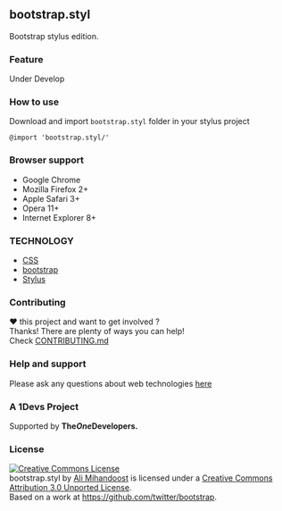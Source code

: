 [support]: http://github.com/AliMD/1Tuts/issues "http://ali.md/ask"
[changelog]: ./CHANGELOG.md "bootstrap.styl Change log"
[contribute]: ./CONTRIBUTING.md "How to contribute"

## bootstrap.styl
Bootstrap stylus edition.  

### Feature
Under Develop

### How to use

Download and import `bootstrap.styl` folder in your stylus project
```stylus
@import 'bootstrap.styl/'
```

### Browser support
* Google Chrome
* Mozilla Firefox 2+
* Apple Safari 3+
* Opera 11+  
* Internet Explorer 8+

### TECHNOLOGY
* [CSS](http://ali.md/css4)
* [bootstrap](http://ali.md/bootstrap.styl)
* [Stylus](http://ali.md/stylus)

### Contributing
**♥** this project and want to get involved ?  
Thanks! There are plenty of ways you can help!  
Check [CONTRIBUTING.md][contribute]

### Help and support
Please ask any questions about web technologies [here][support]

### A 1Devs Project
Supported by <b>The<i>One</i>Developers.</b>

### License
<a rel="license" href="http://creativecommons.org/licenses/by/3.0/deed.en_US"><img alt="Creative Commons License" style="border-width:0" src="http://i.creativecommons.org/l/by/3.0/88x31.png" /></a><br /><span xmlns:dct="http://purl.org/dc/terms/" property="dct:title">bootstrap.styl</span> by <a xmlns:cc="http://creativecommons.org/ns#" href="http://ali.md" property="cc:attributionName" rel="cc:attributionURL">Ali Mihandoost</a> is licensed under a <a rel="license" href="http://creativecommons.org/licenses/by/3.0/deed.en_US">Creative Commons Attribution 3.0 Unported License</a>.<br />Based on a work at <a xmlns:dct="http://purl.org/dc/terms/" href="https://github.com/twitter/bootstrap" rel="dct:source">https://github.com/twitter/bootstrap</a>.